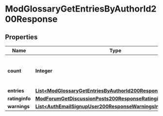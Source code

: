 

# ModGlossaryGetEntriesByAuthorId200Response


## Properties

| Name | Type | Description | Notes |
|------------ | ------------- | ------------- | -------------|
|**count** | **Integer** | The total number of records matching the request. |  |
|**entries** | [**List&lt;ModGlossaryGetEntriesByAuthorId200ResponseEntriesInner&gt;**](ModGlossaryGetEntriesByAuthorId200ResponseEntriesInner.md) |  |  |
|**ratinginfo** | [**ModForumGetDiscussionPosts200ResponseRatinginfo**](ModForumGetDiscussionPosts200ResponseRatinginfo.md) |  |  [optional] |
|**warnings** | [**List&lt;AuthEmailSignupUser200ResponseWarningsInner&gt;**](AuthEmailSignupUser200ResponseWarningsInner.md) |  |  [optional] |




